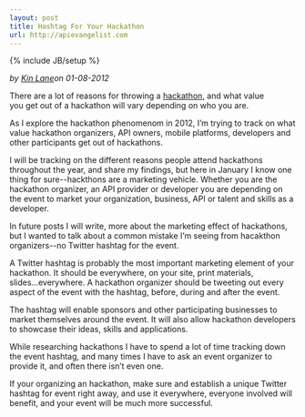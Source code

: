 ```yaml
---
layout: post
title: Hashtag For Your Hackathon
url: http://apievangelist.com
---
```

{% include JB/setup %}<div><i><span class="small">by</span> <a href="https://plus.google.com/106460238807821851374" rel="author">Kin Lane</a><span class="small">on</span> <span class="post-date">01-08-2012</span></i><p><a title="Twitter Hashtags" href="http://cmiroconsulting.com/2011/07/what-are-twitter-hashtags-and-how-to-use-them/"><img style="padding: 15px;" src="http://kinlane-productions.s3.amazonaws.com/api-evangelist/twitter/Twitter-Hashtag.jpg" alt="" align="right" /></a></p>
<p>There are a lot of reasons for throwing a <a title="hackathons" href="/events/">hackathon</a>, and what value you get out of a hackathon will vary depending on who you are.</p>
<p>As I explore the hackathon phenomenom in 2012, I&rsquo;m trying to track on what value hackathon organizers, API owners, mobile platforms, developers and other participants get out of hackathons.</p>
<p>I will be tracking on the different reasons people attend hackathons throughout the year, and share my findings, but here in January I know one thing for sure--hackthons are a marketing vehicle.  Whether you are the hackathon organizer, an API provider or developer you are depending on the event to market your organization, business, API or talent and skills as a developer.</p>
<p>In future posts I will write, more about the marketing effect of hackathons, but I wanted to talk about a common mistake I&rsquo;m seeing from hacakthon organizers--no Twitter hashtag for the event.</p>
<p>A Twitter hashtag is probably the most important marketing element of your hackathon.  It should be everywhere, on your site, print materials, slides...everywhere.  A hackathon organizer should be tweeting out every aspect of the event with the hashtag, before, during and after the event.</p>
<p>The hashtag will enable sponsors and other participating businesses to market themselves around the event.  It will also allow hackathon developers to showcase their ideas, skills and applications.</p>
<p>While researching hackathons I have to spend a lot of time tracking down the event hashtag, and many times I have to ask an event organizer to provide it, and often there isn&rsquo;t even one.</p>
<p>If your organizing an hackathon, make sure and establish a unique Twitter hashtag for event right away, and use it everywhere, everyone involved will benefit, and your event will be much more successful.</p>
